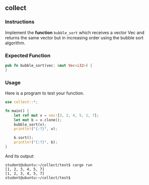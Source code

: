 ## collect

### Instructions

Implement the **function** `bubble_sort` which receives a vector Vec<i32> and returns the same vector but in increasing order using the bubble sort algorithm.

### Expected Function

```rust
pub fn bubble_sort(vec: &mut Vec<i32>) {
}
```

### Usage

Here is a program to test your function.

```rust
use collect::*;

fn main() {
	let ref mut v = vec![3, 2, 4, 5, 1, 7];
	let mut b = v.clone();
	bubble_sort(v);
	println!("{:?}", v);

	b.sort();
	println!("{:?}", b);
}
```

And its output:

```console
student@ubuntu:~/collect/test$ cargo run
[1, 2, 3, 4, 5, 7]
[1, 2, 3, 4, 5, 7]
student@ubuntu:~/collect/test$
```
